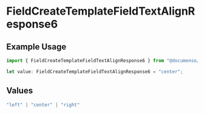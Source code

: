 # FieldCreateTemplateFieldTextAlignResponse6

## Example Usage

```typescript
import { FieldCreateTemplateFieldTextAlignResponse6 } from "@documenso/sdk-typescript/models/operations";

let value: FieldCreateTemplateFieldTextAlignResponse6 = "center";
```

## Values

```typescript
"left" | "center" | "right"
```